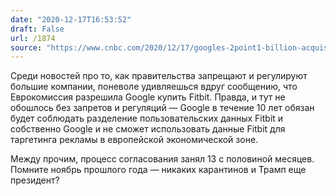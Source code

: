 ```yaml
---
date: "2020-12-17T16:53:52"
draft: False
url: /1874
source: "https://www.cnbc.com/2020/12/17/googles-2point1-billion-acquisition-of-fitbit-approved-by-eu.html"
---
```


Среди новостей про то, как правительства запрещают и регулируют большие компании, поневоле удивляешься вдруг сообщению, что Еврокомиссия разрешила Google купить Fitbit. Правда, и тут не обошлось без запретов и регуляций — Google в течение 10 лет обязан будет соблюдать разделение пользовательских данных Fitbit и собственно Google и не сможет использовать данные Fitbit для таргетинга рекламы в европейской экономической зоне.

Между прочим, процесс согласования занял 13 с половиной месяцев. Помните ноябрь прошлого года — никаких карантинов и Трамп еще президент?
